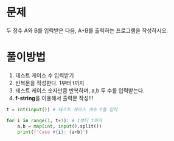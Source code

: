 # 문제
두 정수 A와 B를 입력받은 다음, A+B를 출력하는 프로그램을 작성하시오.

# 풀이방법
1. 테스트 케이스 수 입력받기
2. 반복문을 작성한다. 1부터 t까지
3. 테스트 케이스 숫자만큼 반복하며, a,b 두 수를 입력받는다.
4. **f-string**을 이용해서 출력문 작성!!!

```python
t = int(input()) # 테스트 케이스 개수 t를 입력

for i in range(1, t+1): # 1부터 t까지
    a,b = map(int, input().split())
    print(f'Case #{i}: {a+b}')
```
